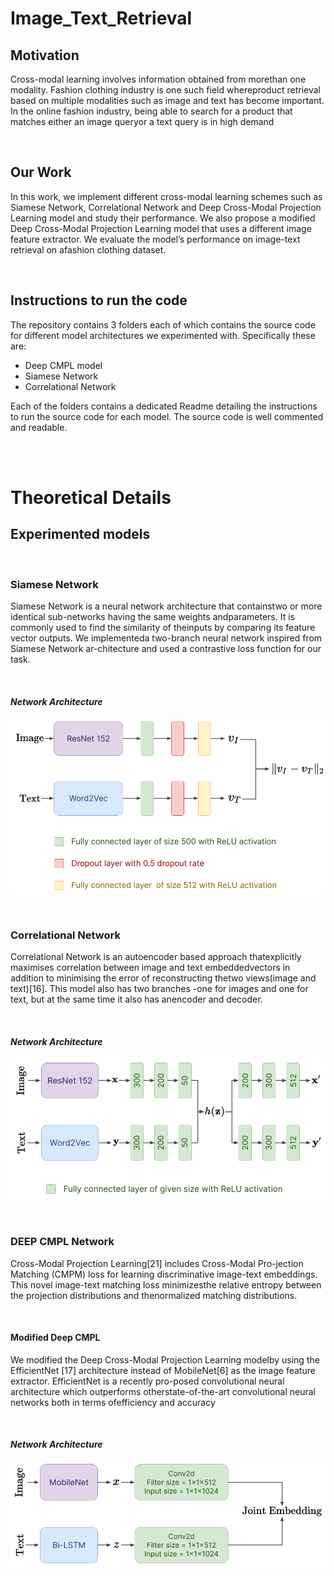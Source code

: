 # Image_Text_Retrieval

## Motivation
Cross-modal learning involves information obtained from morethan one modality. Fashion clothing industry is one such field whereproduct retrieval based on multiple modalities such as image and text has become important. In the online fashion industry, being able to search for a product that matches either an image queryor a text query is in high demand

<br>

## Our Work
In this work, we implement different cross-modal learning schemes such as Siamese Network, Correlational Network and Deep Cross-Modal Projection Learning model and study their performance. We also propose a modified Deep Cross-Modal Projection Learning model that uses a different image feature extractor. We evaluate the model’s performance on image-text retrieval on afashion clothing dataset.

<br>

## Instructions to run the code

The repository contains 3 folders each of which contains the source code for different model architectures we experimented with. Specifically these are:
* Deep CMPL model
* Siamese Network
* Correlational Network

Each of the folders contains a dedicated Readme detailing the instructions to run the source code for each model. The source code is well commented and readable.


<br>
<br>

# Theoretical Details

## Experimented models

<br>

### Siamese Network
Siamese Network is a neural network architecture that containstwo or more identical sub-networks having the same weights andparameters. It is commonly used to find the similarity of theinputs by comparing its feature vector outputs. We implementeda two-branch neural network inspired from Siamese Network ar-chitecture and used a contrastive loss function for our task.

<br>

#### *Network Architecture*
![alt text](assets/siamese.png)

<br>

### Correlational Network
Correlational Network is an autoencoder based approach thatexplicitly maximises correlation between image and text embeddedvectors in addition to minimising the error of reconstructing thetwo views(image and text)[16]. This model also has two branches -one for images and one for text, but at the same time it also has anencoder and decoder.

<br>

#### *Network Architecture*
![alt text](assets/correlational.png)

<br>

### DEEP CMPL Network
Cross-Modal Projection Learning[21] includes Cross-Modal Pro-jection Matching (CMPM) loss for learning discriminative image-text embeddings. This novel image-text matching loss minimizesthe relative entropy between the projection distributions and thenormalized matching distributions. 

<br>

#### Modified Deep CMPL
We modified the Deep Cross-Modal Projection Learning modelby using the EfficientNet [17] architecture instead of MobileNet[6] as the image feature extractor. EfficientNet is a recently pro-posed convolutional neural architecture which outperforms otherstate-of-the-art convolutional neural networks both in terms ofefficiency and accuracy

<br>

#### *Network Architecture*
![alt text](assets/deepcmpl.png)



